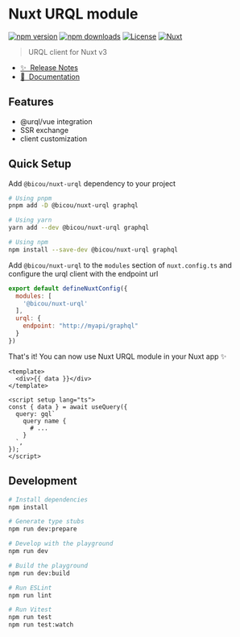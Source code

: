 # Nuxt URQL module

[![npm version][npm-version-src]][npm-version-href]
[![npm downloads][npm-downloads-src]][npm-downloads-href]
[![License][license-src]][license-href]
[![Nuxt][nuxt-src]][nuxt-href]

> URQL client for Nuxt v3

- [✨ &nbsp;Release Notes](/CHANGELOG.md)
- [📖 &nbsp;Documentation](https://nuxt-urql-docs.vercel.app/)

## Features

- @urql/vue integration
- SSR exchange
- client customization

## Quick Setup

Add `@bicou/nuxt-urql` dependency to your project

```bash
# Using pnpm
pnpm add -D @bicou/nuxt-urql graphql

# Using yarn
yarn add --dev @bicou/nuxt-urql graphql

# Using npm
npm install --save-dev @bicou/nuxt-urql graphql
```

Add `@bicou/nuxt-urql` to the `modules` section of `nuxt.config.ts` and
configure the urql client with the endpoint url


```js
export default defineNuxtConfig({
  modules: [
    '@bicou/nuxt-urql'
  ],
  urql: {
    endpoint: "http://myapi/graphql"
  }
})
```

That's it! You can now use Nuxt URQL module in your Nuxt app ✨

```vue
<template>
  <div>{{ data }}</div>
</template>

<script setup lang="ts">
const { data } = await useQuery({
  query: gql`
    query name {
      # ...
    }
  `,
});
</script>
```

## Development

```bash
# Install dependencies
npm install

# Generate type stubs
npm run dev:prepare

# Develop with the playground
npm run dev

# Build the playground
npm run dev:build

# Run ESLint
npm run lint

# Run Vitest
npm run test
npm run test:watch
```

<!-- Badges -->
[npm-version-src]: https://img.shields.io/npm/v/@bicou/nuxt-urql/latest.svg?style=flat&colorA=18181B&colorB=28CF8D
[npm-version-href]: https://npmjs.com/package/@bicou/nuxt-urql

[npm-downloads-src]: https://img.shields.io/npm/dm/@bicou/nuxt-urql.svg?style=flat&colorA=18181B&colorB=28CF8D
[npm-downloads-href]: https://npmjs.com/package/@bicou/nuxt-urql

[license-src]: https://img.shields.io/npm/l/@bicou/nuxt-urql.svg?style=flat&colorA=18181B&colorB=28CF8D
[license-href]: https://npmjs.com/package/@bicou/nuxt-urql

[nuxt-src]: https://img.shields.io/badge/Nuxt-18181B?logo=nuxt.js
[nuxt-href]: https://nuxt.com

